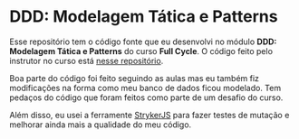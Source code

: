 # DDD: Modelagem Tática e Patterns

Esse repositório tem o código fonte que eu desenvolvi no módulo **DDD: Modelagem Tática e Patterns** do curso **Full Cycle**. O código feito pelo instrutor no curso está [nesse repositório](https://github.com/devfullcycle/fc-ddd-patterns).

Boa parte do código foi feito seguindo as aulas mas eu também fiz modificações na forma como meu banco de dados ficou modelado. Tem pedaços do código que foram feitos como parte de um desafio do curso.

Além disso, eu usei a ferramente [StrykerJS](https://stryker-mutator.io/docs/stryker-js/introduction/) para fazer testes de mutação e melhorar ainda mais a qualidade do meu código.

